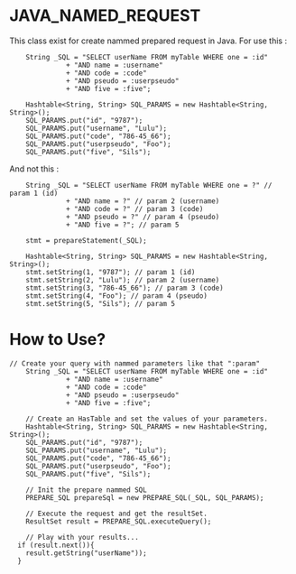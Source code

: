 # JAVA_NAMED_REQUEST
This class exist for create nammed prepared request in Java.
For use this : 

		String _SQL = "SELECT userName FROM myTable WHERE one = :id"
		          + "AND name = :username"
		          + "AND code = :code"
		          + "AND pseudo = :userpseudo"
		          + "AND five = :five";
		          
		Hashtable<String, String> SQL_PARAMS = new Hashtable<String, String>();
		SQL_PARAMS.put("id", "9787");
		SQL_PARAMS.put("username", "Lulu");
		SQL_PARAMS.put("code", "786-45_66");
		SQL_PARAMS.put("userpseudo", "Foo");
		SQL_PARAMS.put("five", "Sils");
		
And not this : 

		String _SQL = "SELECT userName FROM myTable WHERE one = ?" // param 1 (id)
		          + "AND name = ?" // param 2 (username)
		          + "AND code = ?" // param 3 (code)
		          + "AND pseudo = ?" // param 4 (pseudo)
		          + "AND five = ?"; // param 5
		          
		stmt = prepareStatement(_SQL);
		
		Hashtable<String, String> SQL_PARAMS = new Hashtable<String, String>();
		stmt.setString(1, "9787"); // param 1 (id)
		stmt.setString(2, "Lulu"); // param 2 (username)
		stmt.setString(3, "786-45_66"); // param 3 (code)
		stmt.setString(4, "Foo"); // param 4 (pseudo)
		stmt.setString(5, "Sils"); // param 5


# How to Use? 

    // Create your query with nammed parameters like that ":param"
		String _SQL = "SELECT userName FROM myTable WHERE one = :id"
		          + "AND name = :username"
		          + "AND code = :code"
		          + "AND pseudo = :userpseudo"
		          + "AND five = :five";
		          
		// Create an HasTable and set the values of your parameters.
		Hashtable<String, String> SQL_PARAMS = new Hashtable<String, String>();
		SQL_PARAMS.put("id", "9787");
		SQL_PARAMS.put("username", "Lulu");
		SQL_PARAMS.put("code", "786-45_66");
		SQL_PARAMS.put("userpseudo", "Foo");
		SQL_PARAMS.put("five", "Sils");
		
		// Init the prepare nammed SQL
		PREPARE_SQL prepareSql = new PREPARE_SQL(_SQL, SQL_PARAMS);
			
		// Execute the request and get the resultSet.
		ResultSet result = PREPARE_SQL.executeQuery();
		
		// Play with your results...
	  if (result.next()){
		result.getString("userName"));
	  }
